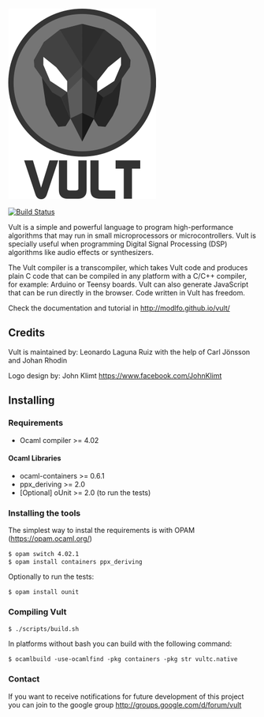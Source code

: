![Vult](/other/Images/Vult.png?raw=true "Vult")

[![Build Status](https://travis-ci.org/modlfo/vult.svg?branch=exp_stmt)](https://travis-ci.org/modlfo/vult)

Vult is a simple and powerful language to program high-performance algorithms that may run in small microprocessors or microcontrollers. Vult is specially useful when programming Digital Signal Processing (DSP) algorithms like audio effects or synthesizers.

The Vult compiler is a transcompiler, which takes Vult code and produces plain C code that can be compiled in any platform with a C/C++ compiler, for example: Arduino or Teensy boards. Vult can also generate JavaScript that can be run directly in the browser. Code written in Vult has freedom.

Check the documentation and tutorial in http://modlfo.github.io/vult/

## Credits

Vult is maintained by: Leonardo Laguna Ruiz with the help of Carl Jönsson and Johan Rhodin

Logo design by: John Klimt https://www.facebook.com/JohnKlimt

## Installing

### Requirements

- Ocaml compiler >= 4.02

#### Ocaml Libraries

- ocaml-containers >= 0.6.1
- ppx_deriving >= 2.0
- [Optional] oUnit >= 2.0 (to run the tests)

### Installing the tools
 The simplest way to instal the requirements is with OPAM (https://opam.ocaml.org/)
```
$ opam switch 4.02.1
$ opam install containers ppx_deriving
```
Optionally to run the tests:
```
$ opam install ounit
```
### Compiling Vult
```
$ ./scripts/build.sh
```
In platforms without bash you can build with the following command:
```
$ ocamlbuild -use-ocamlfind -pkg containers -pkg str vultc.native
```
### Contact

If you want to receive notifications for future development of this project you can join to the google group http://groups.google.com/d/forum/vult


